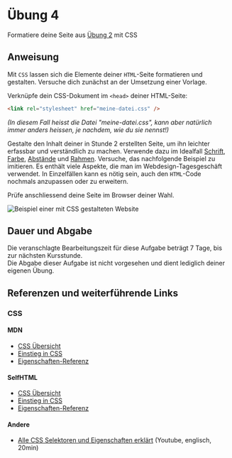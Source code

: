 # Übung 4

Formatiere deine Seite aus [Übung 2](uebung_02.md) mit CSS


## Anweisung

Mit `CSS` lassen sich die Elemente deiner `HTML`-Seite formatieren und gestalten. Versuche dich zunächst an der Umsetzung einer Vorlage.

Verknüpfe dein CSS-Dokument im `<head>` deiner HTML-Seite:
```html
<link rel="stylesheet" href="meine-datei.css" />
```
*(In diesem Fall heisst die Datei "meine-datei.css", kann aber natürlich immer anders heissen, je nachdem, wie du sie nennst!)*

Gestalte den Inhalt deiner in Stunde 2 erstellten Seite, um ihn leichter erfassbar und verständlich zu machen. Verwende dazu im Idealfall [Schrift](https://wiki.selfhtml.org/wiki/CSS/Eigenschaften/Schriftformatierung), [Farbe](https://wiki.selfhtml.org/wiki/CSS/Eigenschaften/Hintergrundfarben_und_-bilder), [Abstände](https://wiki.selfhtml.org/wiki/CSS/Eigenschaften/Abstand) und [Rahmen](https://wiki.selfhtml.org/wiki/CSS/Eigenschaften/%C3%A4u%C3%9Fere_Gestaltung/Rahmen). Versuche, das nachfolgende Beispiel zu imitieren. Es enthält viele Aspekte, die man im Webdesign-Tagesgeschäft verwendet. In Einzelfällen kann es nötig sein, auch den `HTML`-Code nochmals anzupassen oder zu erweitern.

Prüfe anschliessend deine Seite im Browser deiner Wahl.

![Beispiel einer mit CSS gestalteten Website](https://user-images.githubusercontent.com/1279725/78912944-8b558500-7a88-11ea-881c-de4c6cf29f92.png)

## Dauer und Abgabe

Die veranschlagte Bearbeitungszeit für diese Aufgabe beträgt 7 Tage, bis zur nächsten Kursstunde.  
Die Abgabe dieser Aufgabe ist nicht vorgesehen und dient lediglich deiner eigenen Übung.

## Referenzen und weiterführende Links

### CSS

#### MDN

- [CSS Übersicht](https://developer.mozilla.org/de/docs/Web/CSS)
- [Einstieg in CSS](https://developer.mozilla.org/de/docs/CSS/Getting_Started)
- [Eigenschaften-Referenz](https://developer.mozilla.org/de/docs/Web/CSS/CSS_Referenz)

#### SelfHTML

- [CSS Übersicht](https://wiki.selfhtml.org/wiki/CSS)
- [Einstieg in CSS](https://wiki.selfhtml.org/wiki/CSS/Tutorials/Einstieg)
- [Eigenschaften-Referenz](https://wiki.selfhtml.org/wiki/CSS/Eigenschaften)

#### Andere

- [Alle CSS Selektoren und Eigenschaften erklärt](https://www.youtube.com/watch?v=l1mER1bV0N0) (Youtube, englisch, 20min)
